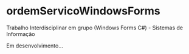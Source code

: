 ordemServicoWindowsForms
========================

Trabalho Interdisciplinar em grupo  (Windows Forms C#)  - Sistemas de Informação

Em desenvolvimento...
